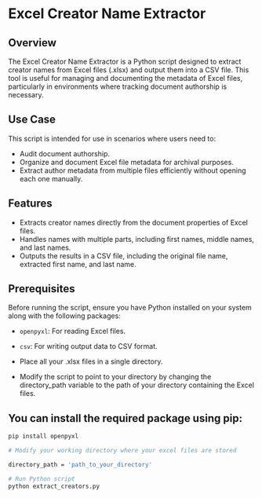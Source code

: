 # Excel Creator Name Extractor

## Overview
The Excel Creator Name Extractor is a Python script designed to extract creator names from Excel files (.xlsx) and output them into a CSV file. This tool is useful for managing and documenting the metadata of Excel files, particularly in environments where tracking document authorship is necessary.

## Use Case
This script is intended for use in scenarios where users need to:
- Audit document authorship.
- Organize and document Excel file metadata for archival purposes.
- Extract author metadata from multiple files efficiently without opening each one manually.

## Features
- Extracts creator names directly from the document properties of Excel files.
- Handles names with multiple parts, including first names, middle names, and last names.
- Outputs the results in a CSV file, including the original file name, extracted first name, and last name.

## Prerequisites
Before running the script, ensure you have Python installed on your system along with the following packages:

- `openpyxl`: For reading Excel files.
- `csv`: For writing output data to CSV format.
  
- Place all your .xlsx files in a single directory.
- Modify the script to point to your directory by changing the directory_path variable to the path of your directory containing the Excel files.

## You can install the required package using pip:

```bash
pip install openpyxl

# Modify your working directory where your excel files are stored

directory_path = 'path_to_your_directory'

# Run Python script
python extract_creators.py


